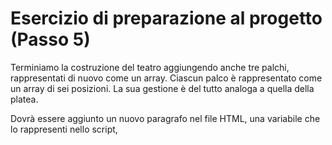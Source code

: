 # Esercizio di preparazione al progetto (Passo 5)

Terminiamo la costruzione del teatro aggiungendo anche tre palchi, rappresentati di nuovo come un array. Ciascun palco è rappresentato come un array di sei posizioni. La sua gestione è del tutto analoga a quella della platea.

Dovrà essere aggiunto un nuovo paragrafo nel file HTML, una variabile che lo rappresenti nello script, 